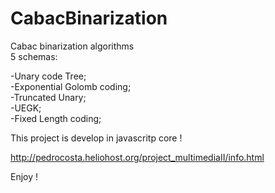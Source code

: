 # CabacBinarization
Cabac binarization algorithms  
5 schemas:  

-Unary code Tree;  
-Exponential Golomb coding;  
-Truncated Unary;  
-UEGK;  
-Fixed Length coding;  

This project is develop in javascritp core !  

http://pedrocosta.heliohost.org/project_multimediaII/info.html  

Enjoy !
